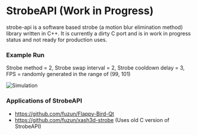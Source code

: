 
# StrobeAPI (Work in Progress)
strobe-api is a software based strobe (a motion blur elimination method) library written in C++.
It is currently a dirty C port and is in work in progress status and not ready for production uses.

### Example Run
Strobe method = 2,
Strobe swap interval = 2,
Strobe cooldown delay = 3,
FPS = randomly generated in the range of (99, 101)

![Simulation](https://vgy.me/An4BfE.png)

### Applications of StrobeAPI
 - https://github.com/fuzun/Flappy-Bird-Qt
 - https://github.com/fuzun/xash3d-strobe (Uses old C version of StrobeAPI)

